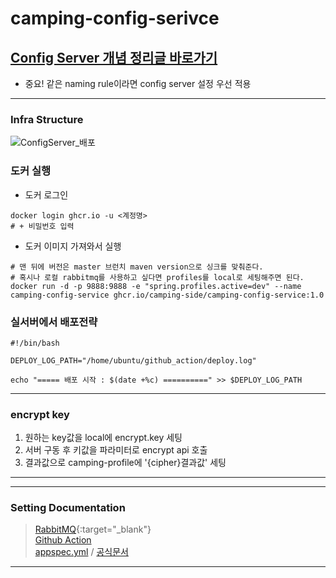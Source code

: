 # camping-config-serivce

[Config Server 개념 정리글 바로가기](https://song8420.tistory.com/422)
---
* 중요! 같은 naming rule이라면 config server 설정 우선 적용

---

### Infra Structure
![ConfigServer_배포](https://github.com/Camping-Side/camping-config-service/assets/56568571/9daef418-1983-46d2-982e-3d7d8b1fbb57)

### 도커 실행
* 도커 로그인
```shell
docker login ghcr.io -u <계정명>
# + 비밀번호 입력
```

* 도커 이미지 가져와서 실행
```shell
# 맨 뒤에 버전은 master 브런치 maven version으로 싱크를 맞춰준다. 
# 혹시나 로컬 rabbitmq를 사용하고 싶다면 profiles를 local로 세팅해주면 된다.
docker run -d -p 9888:9888 -e "spring.profiles.active=dev" --name camping-config-service ghcr.io/camping-side/camping-config-service:1.0
```

### 실서버에서 배포전략
```shell
#!/bin/bash

DEPLOY_LOG_PATH="/home/ubuntu/github_action/deploy.log"

echo "===== 배포 시작 : $(date +%c) ==========" >> $DEPLOY_LOG_PATH

```

---

### encrypt key
1. 원하는 key값을 local에 encrypt.key 세팅
2. 서버 구동 후 키값을 파라미터로 encrypt api 호출
3. 결과값으로 camping-profile에 '{cipher}결과값' 세팅

---


---
### Setting Documentation
> [RabbitMQ](./setting-doc/rabbitmq){:target="_blank"} <br>
> [Github Action](./.github/workflows/deploy.yaml) <br>
> [appspec.yml](./scripts/appspec.yml) / [공식문서](https://docs.aws.amazon.com/ko_kr/codedeploy/latest/userguide/reference-appspec-file.html)
> 
> 

---
